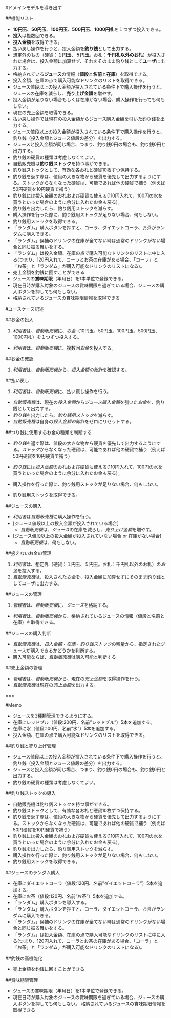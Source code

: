 #ドメインモデルを導き出す

##機能リスト
* **10円玉**、**50円玉**、**100円玉**、**500円玉**、**1000円札**を１つずつ投入できる。
* **投入**は複数回できる。
* **投入金額**を取得できる。
* 払い戻し操作を行うと、投入金額を**釣り銭**として出力する。
* 想定外のもの（硬貨：**１円玉**、**５円玉**。お札：**千円札以外のお札**）が投入された場合は、投入金額に加算せず、それをそのまま釣り銭として**ユーザ**に出力する。
* 格納されている**ジュース**の情報（**値段**と**名前**と**在庫**）を取得できる。
* 投入金額、在庫の点で購入可能なドリンクのリストを取得できる。
* ジュース値段以上の投入金額が投入されている条件下で購入操作を行うと、ジュースの在庫を減らし、**売り上げ金額**を増やす。
* 投入金額が足りない場合もしくは在庫がない場合、購入操作を行っても何もしない。
* 現在の売上金額を取得できる。
* 払い戻し操作では現在の投入金額からジュース購入金額を引いた釣り銭を出力する。
* ジュース値段以上の投入金額が投入されている条件下で購入操作を行うと、釣り銭（投入金額とジュース値段の差分）を出力する。
* ジュースと投入金額が同じ場合、つまり、釣り銭0円の場合も、釣り銭0円と出力する。
* 釣り銭の硬貨の種類は考慮しなくてよい。
* 自動販売機は**釣り銭ストック**を持つ事ができる。
* 釣り銭ストックとして、有効な各お札と硬貨10枚ずつ保持する。
* 釣り銭を返す際は、値段の大きな物から硬貨を優先して出力するようにする。ストックからなくなった硬貨は、可能であれば他の硬貨で補う（例えば50円硬貨を10円硬貨で補う）
* 釣り銭には投入金額のお札および硬貨も使える(110円入れて、100円の水を買うといった場合のように余分に入れたお金も戻る)。
* 釣り銭を出力したら、釣り銭用ストックを減らす。
* 購入操作を行った際に、釣り銭用ストックが足りない場合、何もしない。
* 釣り銭用ストックを取得できる。
* 「ランダム」購入ボタンを押すと、コーラ、ダイエットコーラ、お茶がランダムに購入できる。
* 「ランダム」候補のドリンクの在庫が全てない時は通常のドリンクがない場合と同じ振る舞いをする。
* 「ランダム」は投入金額、在庫の点で購入可能なドリンクのリストに中に入る(つまり、120円入れて、コーラとお茶の在庫がある場合、「コーラ」と「お茶」と「ランダム」が購入可能なドリンクのリストになる)。
* 売上金額を釣銭に回すことができる
* ジュースの**賞味期限**（年月日）を1本単位で登録できる。
* 現在日時が購入対象のジュースの賞味期限を過ぎている場合、ジュースの購入ボタンを押しても何もしない。
* 格納されているジュースの賞味期限情報を取得できる


#ユースケース記述



##お金の投入
1. *利用者*は、*自動販売機*に、*お金*（10円玉、50円玉、100円玉、500円玉、1000円札）を１つずつ投入する。
* *利用者*は、*自動販売機*に、複数回*お金*を投入する。


##お金の確認
1. *利用者*は、*自動販売機*から、*投入金額の総計*を確認する。 


##払い戻し
1. *利用者*は、*自動販売機*に、払い戻し操作を行う。
* *自動販売機*は、現在の*投入金額*から*ジュース購入金額*を引いた*お金*を、釣り銭として出力する。
* *釣り銭*を出力したら、*釣り銭用ストック*を減らす。
* *自動販売機*は自身の*投入金額の総計*をゼロにリセットする。

##つり銭に使用するお金の種類を判断する
* *釣り銭*を返す際は、値段の大きな物から硬貨を優先して出力するようにする。*ストック*からなくなった硬貨は、可能であれば他の硬貨で補う（例えば50円硬貨を10円硬貨で補う）
* *釣り銭*には*投入金額*のお札および硬貨も使える(110円入れて、100円の水を買うといった場合のように余分に入れたお金も戻る)。

* 購入操作を行った際に、釣り銭用ストックが足りない場合、何もしない。
* 釣り銭用ストックを取得できる。

##ジュースの購入
* *利用者*は*自動販売機*に購入操作を行う。
* [ジュース値段以上の投入金額が投入されている場合]
	* *自動販売機*は、*ジュース*の在庫を減らし、*売り上げ金額*を増やす。
* [ジュース値段以上の投入金額が投入されていない場合 or 在庫がない場合]
	* *自動販売機*は、何もしない。


##扱えないお金の管理
1. *利用者*は、想定外（硬貨：１円玉、５円玉。お札：千円札以外のお札）の*お金*を投入する。
2. *自動販売機*は、投入された*お金*を、投入金額に加算せずにそのまま釣り銭としてユーザに出力する。

##ジュースの管理
1. *管理者*は、*自動販売機*に、*ジュース*を格納する。
* *利用者*は、*自動販売機*から、格納されているジュースの情報（値段と名前と在庫）を取得できる。

##ジュースの購入判断
* *自動販売機*は、*投入金額*・*在庫*・*釣り銭ストック*の残量から、指定されたジュースが購入できるかどうかを判断する。
* 購入可能ならば、*自動販売機*は購入可能と判断する


##売上金額の管理
* *管理者*は、*自動販売機*から、現在の*売上金額*を取得操作を行う。
* *自動販売機*は現在の*売上金額*を出力する。


===

#Memo
* ジュースを3種類管理できるようにする。
* 在庫にレッドブル（値段:200円、名前”レッドブル”）5本を追加する。
* 在庫に水（値段:100円、名前”水”）5本を追加する。
* 投入金額、在庫の点で購入可能なドリンクのリストを取得できる。

##釣り銭と売り上げ管理
* ジュース値段以上の投入金額が投入されている条件下で購入操作を行うと、釣り銭（投入金額とジュース値段の差分）を出力する。
* ジュースと投入金額が同じ場合、つまり、釣り銭0円の場合も、釣り銭0円と出力する。
* 釣り銭の硬貨の種類は考慮しなくてよい。

##釣り銭ストックの導入
* 自動販売機は釣り銭ストックを持つ事ができる。
* 釣り銭ストックとして、有効な各お札と硬貨10枚ずつ保持する。
* 釣り銭を返す際は、値段の大きな物から硬貨を優先して出力するようにする。ストックからなくなった硬貨は、可能であれば他の硬貨で補う（例えば50円硬貨を10円硬貨で補う）
* 釣り銭には投入金額のお札および硬貨も使える(110円入れて、100円の水を買うといった場合のように余分に入れたお金も戻る)。
* 釣り銭を出力したら、釣り銭用ストックを減らす。
* 購入操作を行った際に、釣り銭用ストックが足りない場合、何もしない。
* 釣り銭用ストックを取得できる。

##ジュースのランダム購入
* 在庫にダイエットコーラ（値段:120円、名前”ダイエットコーラ”）5本を追加する。
* 在庫にお茶（値段:120円、名前”お茶”）5本を追加する。
* 「ランダム」購入ボタンを導入する。
* 「ランダム」購入ボタンを押すと、コーラ、ダイエットコーラ、お茶がランダムに購入できる。
* 「ランダム」候補のドリンクの在庫が全てない時は通常のドリンクがない場合と同じ振る舞いをする。
* 「ランダム」は投入金額、在庫の点で購入可能なドリンクのリストに中に入る(つまり、120円入れて、コーラとお茶の在庫がある場合、「コーラ」と「お茶」と「ランダム」が購入可能なドリンクのリストになる)。

##釣銭の高機能化
* 売上金額を釣銭に回すことができる

##賞味期限管理
* ジュースの賞味期限（年月日）を1本単位で登録できる。
* 現在日時が購入対象のジュースの賞味期限を過ぎている場合、ジュースの購入ボタンを押しても何もしない。
格納されているジュースの賞味期限情報を取得できる
